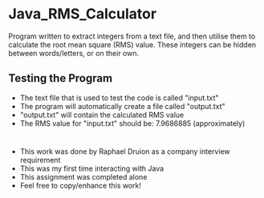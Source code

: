 # Java_RMS_Calculator
Program written to extract integers from a text file, and then utilise them to calculate the root mean square (RMS) value. These integers can be hidden between words/letters, or on their own. 
## Testing the Program
 - The text file that is used to test the code is called "input.txt"
 - The program will automatically create a file called "output.txt"
 - "output.txt" will contain the calculated RMS value
 - The RMS value for "input.txt" should be: 7.9686885 (approximately)
#
 - This work was done by Raphael Druion as a company interview requirement
 - This was my first time interacting with Java
 - This assignment was completed alone
 - Feel free to copy/enhance this work!
